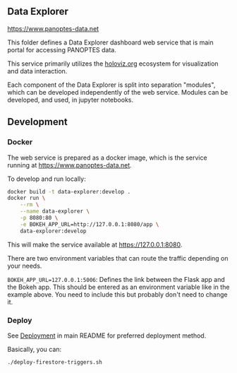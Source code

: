 Data Explorer
-------------

https://www.panoptes-data.net

This folder defines a Data Explorer dashboard web service that is main portal for accessing PANOPTES data.

This service primarily utilizes the [holoviz.org](https://holoviz.org) ecosystem for visualization and data interaction.

Each component of the Data Explorer is split into separation "modules", which can be developed independently of the web
service. Modules can be developed, and used, in jupyter notebooks.

## Development

### Docker

The web service is prepared as a docker image, which is the service running at
https://www.panoptes-data.net.

To develop and run locally:

```bash
docker build -t data-explorer:develop .
docker run \
    --rm \
    --name data-explorer \
    -p 8080:80 \
    -e BOKEH_APP_URL=http://127.0.0.1:8080/app \
    data-explorer:develop
```

This will make the service available at https://127.0.0.1:8080.

There are two environment variables that can route the traffic depending on your needs.

`BOKEH_APP_URL=127.0.0.1:5006`: Defines the link between the Flask app and the Bokeh app. This should be entered as an
environment variable like in the example above. You need to include this but probably don't need to change it.

### Deploy

See [Deployment](../README.md#deploy) in main README for preferred deployment method.

Basically, you can:

```bash
./deploy-firestore-triggers.sh
```
